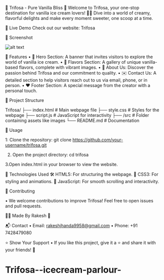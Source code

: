 🥄 Trifosa - Pure Vanilla Bliss 🍨
Welcome to Trifosa, your one-stop destination for vanilla ice cream lovers! 🧁✨ Dive into a world of creamy, flavorful delights and make every moment sweeter, one scoop at a time.

🌟 Live Demo
Check out our website: Trifosa

📸 Screenshot

![alt text](image.png)

🚀 Features
• 🍦 Hero Section: A banner that invites visitors to explore the world of vanilla ice cream.
• 🎨 Flavors Section: A gallery of unique vanilla-based flavors, complete with vibrant images.
• 📖 About Us: Discover the passion behind Trifosa and our commitment to quality.
• ✉️ Contact Us: A detailed section to help visitors reach out to us via email, phone, or in person.
• ❤️ Footer Section: A special message from the creator with a personal touch.

📂 Project Structure

Trifosa/
├── index.html          # Main webpage file
├── style.css           # Styles for the webpage
├── script.js           # JavaScript for interactivity
├── /src                # Folder containing assets like images
└── README.md           # Documentation


📜 Usage

1: Clone the repository:
git clone https://github.com/your-username/trifosa.git

2. Open the project directory:
cd trifosa

3.Open index.html in your browser to view the website.

🔧 Technologies Used
🛠 HTML5: For structuring the webpage.
🎨 CSS3: For styling and animations.
📜 JavaScript: For smooth scrolling and interactivity.

🤝 Contributing

• We welcome contributions to improve Trifosa! Feel free to open issues and pull requests.

🧑‍💻 Made By
Rakesh 💙

📬 Contact
• Email: rakeshjhanda9958@gmail.com
• Phone: +91 7428479080

⭐ Show Your Support
• If you like this project, give it a ⭐ and share it with your friends! 🥳

# Trifosa--icecream-parlour-
